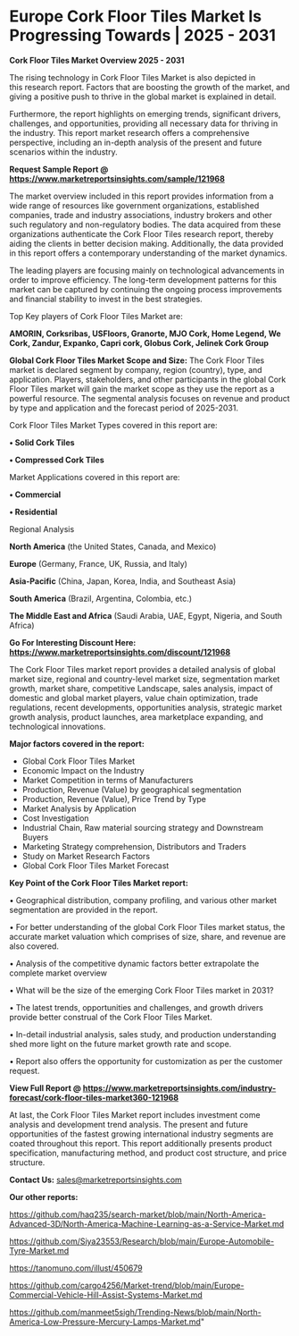 # Europe Cork Floor Tiles Market Is Progressing Towards | 2025 - 2031

<Strong> Cork Floor Tiles Market Overview 2025 - 2031</strong>

The rising technology in Cork Floor Tiles Market is also depicted in this research report. Factors that are boosting the growth of the market, and giving a positive push to thrive in the global market is explained in detail.

Furthermore, the report highlights on emerging trends, significant drivers, challenges, and opportunities, providing all necessary data for thriving in the industry. This report market research offers a comprehensive perspective, including an in-depth analysis of the present and future scenarios within the industry.

<strong>Request Sample Report @ <a href=https://www.marketreportsinsights.com/sample/121968>https://www.marketreportsinsights.com/sample/121968</a></strong>

The market overview included in this report provides information from a wide range of resources like government organizations, established companies, trade and industry associations, industry brokers and other such regulatory and non-regulatory bodies. The data acquired from these organizations authenticate the Cork Floor Tiles research report, thereby aiding the clients in better decision making. Additionally, the data provided in this report offers a contemporary understanding of the market dynamics.

The leading players are focusing mainly on technological advancements in order to improve efficiency. The long-term development patterns for this market can be captured by continuing the ongoing process improvements and financial stability to invest in the best strategies.

Top Key players of Cork Floor Tiles Market are:

<strong>AMORIN, Corksribas, USFloors, Granorte, MJO Cork, Home Legend, We Cork, Zandur, Expanko, Capri cork, Globus Cork, Jelinek Cork Group</strong>

<strong><b>Global Cork Floor Tiles Market Scope and Size:</b></strong>
The Cork Floor Tiles market is declared segment by company, region (country), type, and application. Players, stakeholders, and other participants in the global Cork Floor Tiles market will gain the market scope as they use the report as a powerful resource. The segmental analysis focuses on revenue and product by type and application and the forecast period of 2025-2031.

Cork Floor Tiles Market Types covered in this report are:

<strong>• Solid Cork Tiles

• Compressed Cork Tiles</strong>

Market Applications covered in this report are:

<strong>• Commercial

• Residential</strong> 

Regional Analysis

<strong>North America</strong> (the United States, Canada, and Mexico)

<strong>Europe</strong> (Germany, France, UK, Russia, and Italy)

<strong>Asia-Pacific</strong> (China, Japan, Korea, India, and Southeast Asia)

<strong>South America</strong> (Brazil, Argentina, Colombia, etc.)

<strong>The Middle East and Africa</strong> (Saudi Arabia, UAE, Egypt, Nigeria, and South Africa)

<strong>Go For Interesting Discount Here: <a href=https://www.marketreportsinsights.com/discount/121968>https://www.marketreportsinsights.com/discount/121968</a></strong>

The Cork Floor Tiles market report provides a detailed analysis of global market size, regional and country-level market size, segmentation market growth, market share, competitive Landscape, sales analysis, impact of domestic and global market players, value chain optimization, trade regulations, recent developments, opportunities analysis, strategic market growth analysis, product launches, area marketplace expanding, and technological innovations.

<strong><b>Major factors covered in the report:</b></strong>
<ul>
  <li>Global Cork Floor Tiles Market </li>
  <li>Economic Impact on the Industry</li>
  <li>Market Competition in terms of Manufacturers</li>
  <li>Production, Revenue (Value) by geographical segmentation</li>
  <li>Production, Revenue (Value), Price Trend by Type</li>
  <li>Market Analysis by Application</li>
  <li>Cost Investigation</li>
  <li>Industrial Chain, Raw material sourcing strategy and Downstream Buyers</li>
  <li>Marketing Strategy comprehension, Distributors and Traders</li>
  <li>Study on Market Research Factors</li>
  <li>Global Cork Floor Tiles Market Forecast</li>
</ul>

<strong><b>Key Point of the Cork Floor Tiles Market report:</b></strong>

• Geographical distribution, company profiling, and various other market segmentation are provided in the report.

• For better understanding of the global Cork Floor Tiles market status, the accurate market valuation which comprises of size, share, and revenue are also covered.

• Analysis of the competitive dynamic factors better extrapolate the complete market overview

• What will be the size of the emerging Cork Floor Tiles market in 2031?

• The latest trends, opportunities and challenges, and growth drivers provide better construal of the Cork Floor Tiles Market.

• In-detail industrial analysis, sales study, and production understanding shed more light on the future market growth rate and scope.

• Report also offers the opportunity for customization as per the customer request.

<strong><b>View Full Report @ <a href=https://www.marketreportsinsights.com/industry-forecast/cork-floor-tiles-market360-121968>https://www.marketreportsinsights.com/industry-forecast/cork-floor-tiles-market360-121968</a></b></strong>


At last, the Cork Floor Tiles Market report includes investment come analysis and development trend analysis. The present and future opportunities of the fastest growing international industry segments are coated throughout this report. This report additionally presents product specification, manufacturing method, and product cost structure, and price structure.

<strong>Contact Us:</strong>
sales@marketreportsinsights.com

<strong>Our other reports:</strong>

<a href=https://github.com/haq235/search-market/blob/main/North-America-Advanced-3D/North-America-Machine-Learning-as-a-Service-Market.md>https://github.com/haq235/search-market/blob/main/North-America-Advanced-3D/North-America-Machine-Learning-as-a-Service-Market.md</a>

<a href=https://github.com/Siya23553/Research/blob/main/Europe-Automobile-Tyre-Market.md>https://github.com/Siya23553/Research/blob/main/Europe-Automobile-Tyre-Market.md</a>

<a href=https://tanomuno.com/illust/450679>https://tanomuno.com/illust/450679</a>

<a href=https://github.com/cargo4256/Market-trend/blob/main/Europe-Commercial-Vehicle-Hill-Assist-Systems-Market.md>https://github.com/cargo4256/Market-trend/blob/main/Europe-Commercial-Vehicle-Hill-Assist-Systems-Market.md</a>

<a href=https://github.com/manmeet5sigh/Trending-News/blob/main/North-America-Low-Pressure-Mercury-Lamps-Market.md>https://github.com/manmeet5sigh/Trending-News/blob/main/North-America-Low-Pressure-Mercury-Lamps-Market.md</a>"
